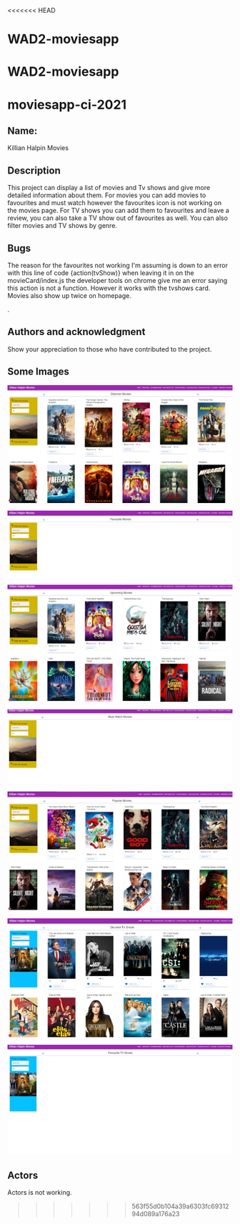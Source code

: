 <<<<<<< HEAD
# WAD2-moviesapp
WAD2-moviesapp
=======
# moviesapp-ci-2021

## Name:
Killian Halpin Movies

## Description
This project can display a list of movies and Tv shows and give more detailed information about them. For movies you can add movies to favourites and must watch however the favourites icon is not working on the movies page. For TV shows you can add them to favourites and leave a review, you can also take a TV show out of favourites as well. You can also filter movies and TV shows by genre. 

## Bugs
The reason for the favourites not working I'm assuming is down to an error with this line of code   <CardActions disableSpacing>
    {action(tvShow)} when leaving it in on the movieCard/index.js the developer tools on chrome give me an error saying this action is not a function. However it works with the tvshows card. Movies also show up twice on homepage. 


.

## Authors and acknowledgment
Show your appreciation to those who have contributed to the project.

## Some Images
![Alt text](image.png)

![Alt text](image-1.png)

![Alt text](image-2.png)

![Alt text](image-3.png)

![Alt text](image-4.png)

![Alt text](image-5.png)

![Alt text](image-6.png)


## Actors
Actors is not working.

>>>>>>> 563f55d0b104a39a6303fc6931294d089a176a23
